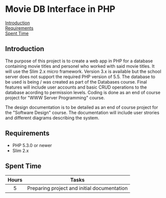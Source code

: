 # Movie DB Interface in PHP

[Introduction](#introduction)  
[Requirements](#requirements)  
[Spent Time](#spent-time)  

## Introduction

The purpose of this project is to create a web app in PHP for a database containing movie titles and personel who worked with said movie titles. It will use the Slim 2.x micro framework. Version 3.x is available but the school server does not support the required PHP version of 5.5. The database to be used is being / was created as part of the Databases course. Final features will include user accounts and basic CRUD operations to the database acording to permission levels. Coding is done as an end of course project for "WWW Server Programming" course.

The design documentation is to be detailed as an end of course project for the "Software Design" course. The documentation will include user strories and different diagrams describing the system.

## Requirements
- PHP 5.3.0 or newer
- Slim 2.x

## Spent Time
| Hours | Tasks |
| :---: | :---: |
| 5 | Preparing project and initial documentation |
